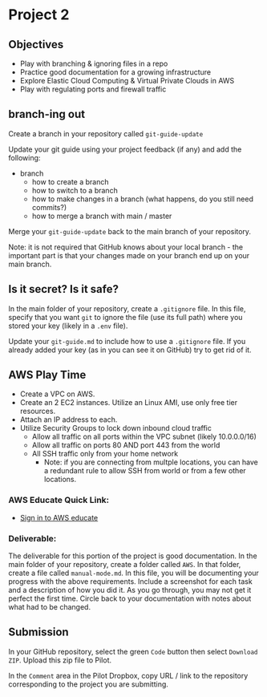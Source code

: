 # Project 2

## Objectives

- Play with branching & ignoring files in a repo
- Practice good documentation for a growing infrastructure
- Explore Elastic Cloud Computing & Virtual Private Clouds in AWS
- Play with regulating ports and firewall traffic


## branch-ing out

Create a branch in your repository called `git-guide-update`

Update your git guide using your project feedback (if any) and add the following:

- branch
  - how to create a branch
  - how to switch to a branch
  - how to make changes in a branch (what happens, do you still need commits?)
  - how to merge a branch with main / master

Merge your `git-guide-update` back to the main branch of your repository.

Note: it is not required that GitHub knows about your local branch - the important part is that your changes made on your branch end up on your main branch.

## Is it secret? Is it safe?

In the main folder of your repository, create a `.gitignore` file.  In this file, specify that you want `git` to ignore the file (use its full path) where you stored your key (likely in a `.env` file).

Update your `git-guide.md` to include how to use a `.gitignore` file.  If you already added your key (as in you can see it on GitHub) try to get rid of it.

## AWS Play Time

- Create a VPC on AWS.
- Create an 2 EC2 instances.  Utilize an Linux AMI, use only free tier resources.
- Attach an IP address to each.
- Utilize Security Groups to lock down inbound cloud traffic
    - Allow all traffic on all ports within the VPC subnet (likely 10.0.0.0/16)
    - Allow all traffic on ports 80 AND port 443 from the world
    - All SSH traffic only from your home network
      - Note: if you are connecting from multple locations, you can have a redundant rule to allow SSH from world or from a few other locations.

### AWS Educate Quick Link:

- [Sign in to AWS educate](https://www.awseducate.com/signin/SiteLogin)

### Deliverable:

The deliverable for this portion of the project is good documentation.  In the main folder of your repository, create a folder called `AWS`.  In that folder, create a file called `manual-mode.md`.  In this file, you will be documenting your progress with the above requirements.  Include a screenshot for each task and a description of how you did it.  As you go through, you may not get it perfect the first time.  Circle back to your documentation with notes about what had to be changed.

## Submission

In your GitHub repository, select the green `Code` button then select `Download ZIP`. Upload this zip file to Pilot.

In the `Comment` area in the Pilot Dropbox, copy URL / link to the repository corresponding to the project you are submitting.